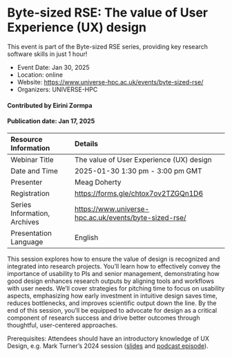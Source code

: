# Byte-sized RSE: The value of User Experience (UX) design

<!-- deck text start --> 
This event is part of the Byte-sized RSE series, providing key research software skills in just 1 hour!
<!-- deck text ends -->

- Event Date: Jan 30, 2025
- Location: online
- Website: https://www.universe-hpc.ac.uk/events/byte-sized-rse/
- Organizers: UNIVERSE-HPC

#### Contributed by Eirini Zormpa 

#### Publication date: Jan 17, 2025

Resource Information | Details
:--- | :---			   
Webinar Title | The value of User Experience (UX) design
Date and Time | 2025-01-30 1:30 pm - 3:00 pm GMT
Presenter | Meag Doherty
Registration | 	<https://forms.gle/chtox7ov2TZGQn1D6>
Series Information, Archives | <https://www.universe-hpc.ac.uk/events/byte-sized-rse/>
Presentation Language | English

This session explores how to ensure the value of design is recognized and integrated into research projects. You’ll learn how to effectively convey the importance of usability to PIs and senior management, demonstrating how good design enhances research outputs by aligning tools and workflows with user needs. We’ll cover strategies for pitching time to focus on usability aspects, emphasizing how early investment in intuitive design saves time, reduces bottlenecks, and improves scientific output down the line. By the end of this session, you’ll be equipped to advocate for design as a critical component of research success and drive better outcomes through thoughtful, user-centered approaches.

Prerequisites: Attendees should have an introductory knowledge of UX Design, e.g. Mark Turner’s 2024 session ([slides](https://docs.google.com/presentation/d/1UlYgMLBIdL3AIGKEffqdrdSM30WaHP-YPXqCgE5dL_U/edit#slide=id.p) and [podcast episode](https://codeforthought.buzzsprout.com/1326658/episodes/14592968-en-bytesized-rse-user-experience-design-maeg-doherty)).

<!---
Publish: yes
Topics: online learning, user experience design
--->
